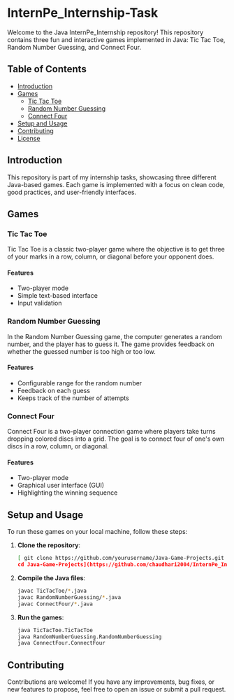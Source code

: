 # InternPe_Internship-Task


Welcome to the Java InternPe_Internship repository! This repository contains three fun and interactive games implemented in Java: Tic Tac Toe, Random Number Guessing, and Connect Four.

## Table of Contents

- [Introduction](#introduction)
- [Games](#games)
  - [Tic Tac Toe](#tic-tac-toe)
  - [Random Number Guessing](#random-number-guessing)
  - [Connect Four](#connect-four)
- [Setup and Usage](#setup-and-usage)
- [Contributing](#contributing)
- [License](#license)

## Introduction

This repository is part of my internship tasks, showcasing three different Java-based games. Each game is implemented with a focus on clean code, good practices, and user-friendly interfaces.

## Games

### Tic Tac Toe

Tic Tac Toe is a classic two-player game where the objective is to get three of your marks in a row, column, or diagonal before your opponent does.

#### Features
- Two-player mode
- Simple text-based interface
- Input validation

### Random Number Guessing

In the Random Number Guessing game, the computer generates a random number, and the player has to guess it. The game provides feedback on whether the guessed number is too high or too low.

#### Features
- Configurable range for the random number
- Feedback on each guess
- Keeps track of the number of attempts

### Connect Four

Connect Four is a two-player connection game where players take turns dropping colored discs into a grid. The goal is to connect four of one's own discs in a row, column, or diagonal.

#### Features
- Two-player mode
- Graphical user interface (GUI)
- Highlighting the winning sequence

## Setup and Usage

To run these games on your local machine, follow these steps:

1. **Clone the repository**:
    ```sh
   [ git clone https://github.com/yourusername/Java-Game-Projects.git
    cd Java-Game-Projects](https://github.com/chaudhari2004/InternPe_Internship-Task/edit/main/README.md)
    ```

2. **Compile the Java files**:
    ```sh
    javac TicTacToe/*.java
    javac RandomNumberGuessing/*.java
    javac ConnectFour/*.java
    ```

3. **Run the games**:
    ```sh
    java TicTacToe.TicTacToe
    java RandomNumberGuessing.RandomNumberGuessing
    java ConnectFour.ConnectFour
    ```

## Contributing

Contributions are welcome! If you have any improvements, bug fixes, or new features to propose, feel free to open an issue or submit a pull request.




